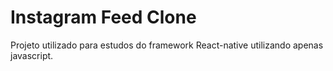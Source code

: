 # Instagram Feed Clone

Projeto utilizado para estudos do framework React-native utilizando apenas javascript.